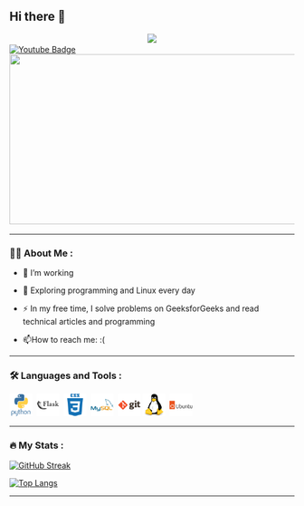 ## Hi there 👋
<div id="header" align="center">
  <img src="https://i.giphy.com/media/v1.Y2lkPTc5MGI3NjExOG5laWJjY3M2YzRtaXM1Y254cWVjemU1eG1pbzkybXNwM21zYXN0cCZlcD12MV9pbnRlcm5hbF9naWZfYnlfaWQmY3Q9cw/eg4q8ka6zQuQ2qgKwe/giphy.gif" width="100"/>
</div>

<div id="badges">
  <a href="https://youtube.com">
    <img src="https://img.shields.io/badge/YouTube-red?style=for-the-badge&logo=youtube&logoColor=white" alt="Youtube Badge"/>
  </a>
</div>

<div align="center">
  <img src="https://i.giphy.com/media/v1.Y2lkPTc5MGI3NjExOWhnOGIydnB5MTlvY2hxdnU5djN6ZnJ1ZHR3ZGR2dzA3aXVvNGJjMiZlcD12MV9pbnRlcm5hbF9naWZfYnlfaWQmY3Q9Zw/3o72F7RrTPW6jymXew/giphy.gif" width="600" height="300"/>
</div>

---

### :man_technologist: About Me :
- :telescope: I’m working

- :seedling: Exploring programming and Linux every day

- :zap: In my free time, I solve problems on GeeksforGeeks and read technical articles and programming

- :mailbox:How to reach me: :(

---

### :hammer_and_wrench: Languages and Tools :
<div>
  <img src="https://github.com/devicons/devicon/blob/master/icons/python/python-original-wordmark.svg"  title="CSS3" alt="CSS" width="40" height="40"/>&nbsp;
  <img src="https://github.com/devicons/devicon/blob/master/icons/flask/flask-original-wordmark.svg"  title="CSS3" alt="CSS" width="40" height="40"/>&nbsp;
  <img src="https://github.com/devicons/devicon/blob/master/icons/css3/css3-plain-wordmark.svg"  title="CSS3" alt="CSS" width="40" height="40"/>&nbsp;
  <img src="https://github.com/devicons/devicon/blob/master/icons/mysql/mysql-original-wordmark.svg" title="MySQL"  alt="MySQL" width="40" height="40"/>&nbsp;
  <img src="https://github.com/devicons/devicon/blob/master/icons/git/git-original-wordmark.svg" title="Git" **alt="Git" width="40" height="40"/>
  <img src="https://github.com/devicons/devicon/blob/master/icons/linux/linux-original.svg"  title="CSS3" alt="CSS" width="40" height="40"/>&nbsp;
  <img src="https://github.com/devicons/devicon/blob/master/icons/ubuntu/ubuntu-original-wordmark.svg"  title="CSS3" alt="CSS" width="40" height="40"/>&nbsp;
</div>

---

### :fire: My Stats :
[![GitHub Streak](https://streak-stats.demolab.com?user=Welzewool&theme=dark)](https://git.io/streak-stats)

[![Top Langs](https://github-readme-stats.vercel.app/api/top-langs/?username=Welzewool&layout=compact&theme=vision-friendly-dark)](https://github.com/anuraghazra/github-readme-stats)

---





